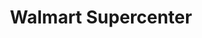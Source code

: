 ---
title: "Walmart Supercenter"
url: /fort-smith/walmart-supercenter-south-zero-street/
shop: Supermarkt
---